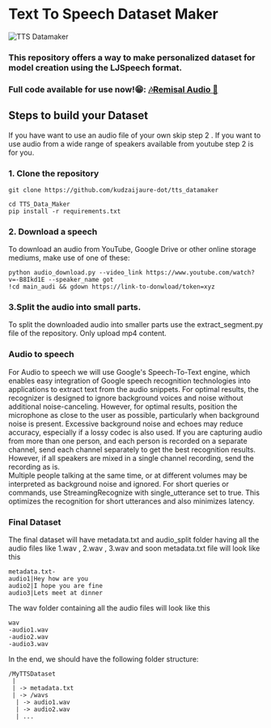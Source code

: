 # Text To Speech Dataset Maker

![TTS Datamaker](https://user-images.githubusercontent.com/55686042/211143554-771ff02a-3f79-4008-8eb6-7553ebcd846f.png)


### This repository offers a way to make personalized dataset for model creation using the LJSpeech format.
### Full code available for use now!😁: [🎶Remisal Audio 🎵](https://colab.research.google.com/github/kudzaijaure-dot/tts_datamaker/blob/main/RemisalAudio.ipynb)

## Steps to build your Dataset
If you have want to use an audio file of your own skip step 2 . If you want to use audio from a wide range of speakers available from youtube step 2 is for you.

### 1. Clone the repository
```
git clone https://github.com/kudzaijaure-dot/tts_datamaker
```
```
cd TTS_Data_Maker
pip install -r requirements.txt
```

### 2. Download a speech
To download an audio from YouTube, Google Drive or other online storage mediums, make use of one of these: 

```
python audio_download.py --video_link https://www.youtube.com/watch?v=-B8Ikd1E --speaker_name got
!cd main_audi && gdown https://link-to-donwload/token=xyz

```


### 3.Split the audio into small parts.
To split the downloaded audio into smaller parts use the extract_segment.py file of the repository. Only upload mp4 content.

### Audio to speech 

For Audio to speech we will use Google's Speech-To-Text engine, which enables easy integration of Google speech recognition technologies into applications 
to extract text from the audio snippets.
For optimal results, the recognizer is designed to ignore background voices and noise without additional noise-canceling. However, for optimal results, position the microphone as close to the user as possible, particularly when background noise is present. Excessive background noise and echoes may reduce accuracy, especially if a lossy codec is also used.
If you are capturing audio from more than one person, and each person is recorded on a separate channel, send each channel separately to get the best recognition results. However, if all speakers are mixed in a single channel recording, send the recording as is.	
Multiple people talking at the same time, or at different volumes may be interpreted as background noise and ignored.
For short queries or commands, use StreamingRecognize with single_utterance set to true. This optimizes the recognition for short utterances and also minimizes latency.




### Final Dataset
The final dataset will have metadata.txt and audio_split folder having all the audio files like 1.wav , 2.wav , 3.wav and soon
metadata.txt file will look like this
```
metadata.txt-
audio1|Hey how are you
audio2|I hope you are fine
audio3|Lets meet at dinner
```
The wav folder containing all the audio files will look like this
```
wav
-audio1.wav
-audio2.wav
-audio3.wav
```
In the end, we should have the following folder structure:
```
/MyTTSDataset
 |
 | -> metadata.txt
 | -> /wavs
  | -> audio1.wav
  | -> audio2.wav
  | ...
```



